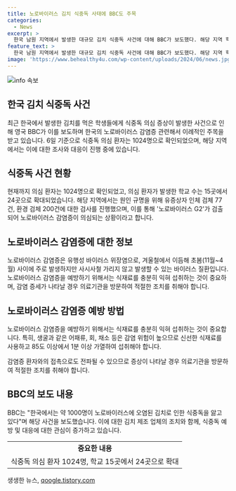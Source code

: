 ```yaml
---
title: 노로바이러스 김치 식중독 사태에 BBC도 주목
categories:
  - News
excerpt: >
  한국 남원 지역에서 발생한 대규모 김치 식중독 사건에 대해 BBC가 보도했다. 해당 지역 학교에서 1000여 명 이상의 식중독 의심 환자가 발생했고, 이들 학교에서 공급된 김치에서 노로바이러스가 검출됐다. 현재 남원시는 사망자 없이 환자들을 진료하고 근원을 조사하고 있으며 해당 제품의 제조·유통·판매가 중단됐다. BBC는 한국에서 김치를 먹은 약 1000명이 노로바이러스에 감염되었으며, 노로바이러스에 의한 유행성 바이러스 위장염의 특징과 예방법을 소개하며 보도했다.
feature_text: >
  한국 남원 지역에서 발생한 대규모 김치 식중독 사건에 대해 BBC가 보도했다. 해당 지역 학교에서 1000여 명 이상의 식중독 의심 환자가 발생했고, 이들 학교에서 공급된 김치에서 노로바이러스가 검출됐다. 현재 남원시는 사망자 없이 환자들을 진료하고 근원을 조사하고 있으며 해당 제품의 제조·유통·판매가 중단됐다. BBC는 한국에서 김치를 먹은 약 1000명이 노로바이러스에 감염되었으며, 노로바이러스에 의한 유행성 바이러스 위장염의 특징과 예방법을 소개하며 보도했다.
image: 'https://www.behealthy4u.com/wp-content/uploads/2024/06/news.jpg'
---
```


<p><img src="https://www.behealthy4u.com/wp-content/uploads/2024/06/news.jpg" alt="info 속보" /></p>

<h2 data-ke-size="size26">한국 김치 식중독 사건</h2>

<p data-ke-size="size16">최근 한국에서 발생한 김치를 먹은 학생들에게 식중독 의심 증상이 발생한 사건으로 인해 영국 BBC가 이를 보도하며 한국의 노로바이러스 감염증 관련해서 이례적인 주목을 받고 있습니다. 6일 기준으로 식중독 의심 환자는 1024명으로 확인되었으며, 해당 지역에서는 이에 대한 조사와 대응이 진행 중에 있습니다.</p>

<h2 data-ke-size="size24">식중독 사건 현황</h2>

<p data-ke-size="size16">현재까지 의심 환자는 1024명으로 확인되었고, 의심 환자가 발생한 학교 수는 15곳에서 24곳으로 확대되었습니다. 해당 지역에서는 원인 규명을 위해 유증상자 인체 검체 77건, 환경 검체 200건에 대한 검사를 진행했으며, 이를 통해 '노로바이러스 G2'가 검출되어 노로바이러스 감염증이 의심되는 상황이라고 합니다.</p>

<h2 data-ke-size="size24">노로바이러스 감염증에 대한 정보</h2>

<p data-ke-size="size16">노로바이러스 감염증은 유행성 바이러스 위장염으로, 겨울철에서 이듬해 초봄(11월~4월) 사이에 주로 발생하지만 사시사철 가리지 않고 발생할 수 있는 바이러스 질환입니다. 노로바이러스 감염증을 예방하기 위해서는 식재료를 충분히 익혀 섭취하는 것이 중요하며, 감염 증세가 나타날 경우 의료기관을 방문하여 적절한 조치를 취해야 합니다.</p>

<h2 data-ke-size="size24">노로바이러스 감염증 예방 방법</h2>

<p data-ke-size="size16">노로바이러스 감염증을 예방하기 위해서는 식재료를 충분히 익혀 섭취하는 것이 중요합니다. 특히, 생굴과 같은 어패류, 회, 채소 등은 감염 위험이 높으므로 신선한 식재료를 사용하고 85도 이상에서 1분 이상 가열하여 섭취해야 합니다.</p>

<p data-ke-size="size16">감염증 환자와의 접촉으로도 전파될 수 있으므로 증상이 나타날 경우 의료기관을 방문하여 적절한 조치를 취해야 합니다.</p>

<h2 data-ke-size="size24">BBC의 보도 내용</h2>

<p data-ke-size="size16">BBC는 "한국에서는 약 1000명이 노로바이러스에 오염된 김치로 인한 식중독을 앓고 있다"며 해당 사건을 보도했습니다. 이에 대한 김치 제조 업체의 조치와 함께, 식중독 예방 및 대응에 대한 관심이 증가하고 있습니다.</p>

<table>
    <tr>
        <td style="text-align: center; height: 17px;"><b>중요한 내용</b></td>
    </tr>
    <tr>
        <td style="text-align: center; height: 17px;">식중독 의심 환자 1024명, 학교 15곳에서 24곳으로 확대</td>
    </tr>
</table>
생생한 뉴스, <a href="https://qoogle.tistory.com" rel="dofollow">qoogle.tistory.com</a>


